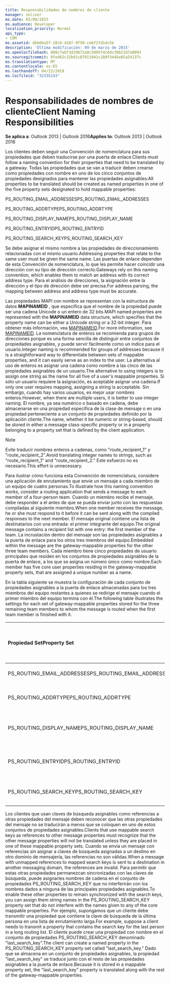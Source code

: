 ```yaml
---
title: Responsabilidades de nombres de cliente
manager: soliver
ms.date: 03/09/2015
ms.audience: Developer
localization_priority: Normal
api_type:
- COM
ms.assetid: dbb6ba5f-18c8-426f-9f50-ce6f2fd1dc5b
description: 'Última modificación: 09 de marzo de 2015'
ms.openlocfilehash: 808c7abf3d29872a8c5095fdc6dc39b2107a8993
ms.sourcegitcommit: 8fe462c32b91c87911942c188f3445e85a54137c
ms.translationtype: MT
ms.contentlocale: es-ES
ms.lasthandoff: 04/23/2019
ms.locfileid: "32335143"
---
```

# <a name="client-naming-responsibilities"></a><span data-ttu-id="9a8de-103">Responsabilidades de nombres de cliente</span><span class="sxs-lookup"><span data-stu-id="9a8de-103">Client Naming Responsibilities</span></span>

  
  
<span data-ttu-id="9a8de-104">**Se aplica a**: Outlook 2013 | Outlook 2016</span><span class="sxs-lookup"><span data-stu-id="9a8de-104">**Applies to**: Outlook 2013 | Outlook 2016</span></span> 
  
<span data-ttu-id="9a8de-105">Los clientes deben seguir una Convención de nomenclatura para sus propiedades que deben traducirse por una puerta de enlace.</span><span class="sxs-lookup"><span data-stu-id="9a8de-105">Clients must follow a naming convention for their properties that need to be translated by a gateway.</span></span> <span data-ttu-id="9a8de-106">Todas las propiedades que se van a traducir deben crearse como propiedades con nombre en uno de los cinco conjuntos de propiedades designados para mantener las propiedades asignables:</span><span class="sxs-lookup"><span data-stu-id="9a8de-106">All properties to be translated should be created as named properties in one of the five property sets designated to hold mappable properties:</span></span>
  
<span data-ttu-id="9a8de-107">PS_ROUTING_EMAIL_ADDRESSES</span><span class="sxs-lookup"><span data-stu-id="9a8de-107">PS_ROUTING_EMAIL_ADDRESSES</span></span>
  
<span data-ttu-id="9a8de-108">PS_ROUTING_ADDRTYPE</span><span class="sxs-lookup"><span data-stu-id="9a8de-108">PS_ROUTING_ADDRTYPE</span></span>
  
<span data-ttu-id="9a8de-109">PS_ROUTING_DISPLAY_NAME</span><span class="sxs-lookup"><span data-stu-id="9a8de-109">PS_ROUTING_DISPLAY_NAME</span></span>
  
<span data-ttu-id="9a8de-110">PS_ROUTING_ENTRYID</span><span class="sxs-lookup"><span data-stu-id="9a8de-110">PS_ROUTING_ENTRYID</span></span>
  
<span data-ttu-id="9a8de-111">PS_ROUTING_SEARCH_KEY</span><span class="sxs-lookup"><span data-stu-id="9a8de-111">PS_ROUTING_SEARCH_KEY</span></span>
  
<span data-ttu-id="9a8de-112">Se debe asignar el mismo nombre a las propiedades de direccionamiento relacionadas con el mismo usuario.</span><span class="sxs-lookup"><span data-stu-id="9a8de-112">Addressing properties that relate to the same user must be given the same name.</span></span> <span data-ttu-id="9a8de-113">Las puertas de enlace dependen de esta Convención de nomenclatura, lo que les permite hacer coincidir una dirección con su tipo de dirección correcto.</span><span class="sxs-lookup"><span data-stu-id="9a8de-113">Gateways rely on this naming convention, which enables them to match an address with its correct address type.</span></span> <span data-ttu-id="9a8de-114">Para el análisis de direcciones, la asignación entre la dirección y el tipo de dirección debe ser precisa.</span><span class="sxs-lookup"><span data-stu-id="9a8de-114">For address parsing, the mapping between address and address type must be accurate.</span></span>
  
<span data-ttu-id="9a8de-115">Las propiedades MAPI con nombre se representan con la estructura de datos **MAPINAMEID** , que especifica que el nombre de la propiedad puede ser una cadena Unicode o un entero de 32 bits.</span><span class="sxs-lookup"><span data-stu-id="9a8de-115">MAPI named properties are represented with the **MAPINAMEID** data structure, which specifies that the property name can be either a Unicode string or a 32-bit integer.</span></span> <span data-ttu-id="9a8de-116">Para obtener más información, vea [MAPINAMEID](mapinameid.md).</span><span class="sxs-lookup"><span data-stu-id="9a8de-116">For more information, see [MAPINAMEID](mapinameid.md).</span></span> <span data-ttu-id="9a8de-117">La nomenclatura de enteros se recomienda para grupos de direcciones porque es una forma sencilla de distinguir entre conjuntos de propiedades asignables, y puede servir fácilmente como un índice para el usuario.</span><span class="sxs-lookup"><span data-stu-id="9a8de-117">Integer naming is recommended for groups of addresses because it is a straightforward way to differentiate between sets of mappable properties, and it can easily serve as an index to the user.</span></span> <span data-ttu-id="9a8de-118">La alternativa al uso de enteros es asignar una cadena como nombre a las cinco de las propiedades asignables de un usuario.</span><span class="sxs-lookup"><span data-stu-id="9a8de-118">The alternative to using integers is to assign one string as the name for all five of a user's mappable properties.</span></span> <span data-ttu-id="9a8de-119">Si sólo un usuario requiere la asignación, es aceptable asignar una cadena.</span><span class="sxs-lookup"><span data-stu-id="9a8de-119">If only one user requires mapping, assigning a string is acceptable.</span></span> <span data-ttu-id="9a8de-120">Sin embargo, cuando hay varios usuarios, es mejor usar nombres enteros.</span><span class="sxs-lookup"><span data-stu-id="9a8de-120">However, when there are multiple users, it is better to use integer naming.</span></span> <span data-ttu-id="9a8de-121">El nombre, ya sea numérico o basado en cadena, debe almacenarse en una propiedad específica de la clase de mensaje o en una propiedad perteneciente a un conjunto de propiedades definido por la aplicación cliente.</span><span class="sxs-lookup"><span data-stu-id="9a8de-121">The name, whether it be numeric or string-based, should be stored in either a message class-specific property or in a property belonging to a property set that is defined by the client application.</span></span> 
  
> [!NOTE]
> <span data-ttu-id="9a8de-122">Evite traducir nombres enteros a cadenas, como "route_recipient_1" y "route_recipient_2".</span><span class="sxs-lookup"><span data-stu-id="9a8de-122">Avoid translating integer names to strings, such as "route_recipient_1" and "route_recipient_2."</span></span> <span data-ttu-id="9a8de-123">Este esfuerzo no es necesario.</span><span class="sxs-lookup"><span data-stu-id="9a8de-123">This effort is unnecessary.</span></span> 
  
<span data-ttu-id="9a8de-124">Para ilustrar cómo funciona esta Convención de nomenclatura, considere una aplicación de enrutamiento que envíe un mensaje a cada miembro de un equipo de cuatro personas.</span><span class="sxs-lookup"><span data-stu-id="9a8de-124">To illustrate how this naming convention works, consider a routing application that sends a message to each member of a four-person team.</span></span> <span data-ttu-id="9a8de-125">Cuando un miembro recibe el mensaje, debe responder a él antes de que se pueda enviar junto con las respuestas compiladas al siguiente miembro.</span><span class="sxs-lookup"><span data-stu-id="9a8de-125">When one member receives the message, he or she must respond to it before it can be sent along with the compiled responses to the next member.</span></span> <span data-ttu-id="9a8de-126">El mensaje original contiene una lista de destinatarios con una entrada: el primer integrante del equipo.</span><span class="sxs-lookup"><span data-stu-id="9a8de-126">The original message contains a recipient list with one entry: the first member of the team.</span></span> <span data-ttu-id="9a8de-127">La incrustación dentro del mensaje son las propiedades asignables a la puerta de enlace para los otros tres miembros del equipo.</span><span class="sxs-lookup"><span data-stu-id="9a8de-127">Embedded within the message are the gateway-mappable properties for the other three team members.</span></span> <span data-ttu-id="9a8de-128">Cada miembro tiene cinco propiedades de usuario principales que residen en los conjuntos de propiedades asignables de la puerta de enlace, a los que se asigna un número único como nombre.</span><span class="sxs-lookup"><span data-stu-id="9a8de-128">Each member has five core user properties residing in the gateway-mappable property sets, that are assigned a unique number as a name.</span></span> 
  
<span data-ttu-id="9a8de-129">En la tabla siguiente se muestra la configuración de cada conjunto de propiedades asignables a la puerta de enlace almacenadas para los tres miembros del equipo restantes a quienes se redirige el mensaje cuando el primer miembro del equipo termina con él.</span><span class="sxs-lookup"><span data-stu-id="9a8de-129">The following table illustrates the settings for each set of gateway-mappable properties stored for the three remaining team members to whom the message is routed when the first team member is finished with it.</span></span>
  
|<span data-ttu-id="9a8de-130">**Propiedad Set**</span><span class="sxs-lookup"><span data-stu-id="9a8de-130">**Property Set**</span></span>|<span data-ttu-id="9a8de-131">**Segundo miembro <br/> del equipo**</span><span class="sxs-lookup"><span data-stu-id="9a8de-131">**Second Team  <br/> Member**</span></span>|<span data-ttu-id="9a8de-132">**Miembro del <br/> tercer equipo**</span><span class="sxs-lookup"><span data-stu-id="9a8de-132">**Third Team  <br/> Member**</span></span>|<span data-ttu-id="9a8de-133">**Cuarto integrante del grupo <br/>**</span><span class="sxs-lookup"><span data-stu-id="9a8de-133">**Fourth Team  <br/> Member**</span></span>|
|:-----|:-----|:-----|:-----|
|<span data-ttu-id="9a8de-134">PS_ROUTING_EMAIL_ADDRESSES</span><span class="sxs-lookup"><span data-stu-id="9a8de-134">PS_ROUTING_EMAIL_ADDRESSES</span></span>  <br/> |<span data-ttu-id="9a8de-135">Dirección = 0</span><span class="sxs-lookup"><span data-stu-id="9a8de-135">Address = 0</span></span>  <br/> |<span data-ttu-id="9a8de-136">Dirección = 1</span><span class="sxs-lookup"><span data-stu-id="9a8de-136">Address = 1</span></span>  <br/> |<span data-ttu-id="9a8de-137">Dirección = 2</span><span class="sxs-lookup"><span data-stu-id="9a8de-137">Address = 2</span></span>  <br/> |
|<span data-ttu-id="9a8de-138">PS_ROUTING_ADDRTYPE</span><span class="sxs-lookup"><span data-stu-id="9a8de-138">PS_ROUTING_ADDRTYPE</span></span>  <br/> |<span data-ttu-id="9a8de-139">Tipo de dirección = 0</span><span class="sxs-lookup"><span data-stu-id="9a8de-139">Address type = 0</span></span>  <br/> |<span data-ttu-id="9a8de-140">Tipo de dirección = 1</span><span class="sxs-lookup"><span data-stu-id="9a8de-140">Address type = 1</span></span>  <br/> |<span data-ttu-id="9a8de-141">Tipo de dirección = 2</span><span class="sxs-lookup"><span data-stu-id="9a8de-141">Address type = 2</span></span>  <br/> |
|<span data-ttu-id="9a8de-142">PS_ROUTING_DISPLAY_NAME</span><span class="sxs-lookup"><span data-stu-id="9a8de-142">PS_ROUTING_DISPLAY_NAME</span></span>  <br/> |<span data-ttu-id="9a8de-143">Nombre para mostrar = 0</span><span class="sxs-lookup"><span data-stu-id="9a8de-143">Display name = 0</span></span>  <br/> |<span data-ttu-id="9a8de-144">Nombre para mostrar = 1</span><span class="sxs-lookup"><span data-stu-id="9a8de-144">Display name = 1</span></span>  <br/> |<span data-ttu-id="9a8de-145">Nombre para mostrar = 2</span><span class="sxs-lookup"><span data-stu-id="9a8de-145">Display name = 2</span></span>  <br/> |
|<span data-ttu-id="9a8de-146">PS_ROUTING_ENTRYID</span><span class="sxs-lookup"><span data-stu-id="9a8de-146">PS_ROUTING_ENTRYID</span></span>  <br/> |<span data-ttu-id="9a8de-147">Identificador de entrada = 0</span><span class="sxs-lookup"><span data-stu-id="9a8de-147">Entry identifier = 0</span></span>  <br/> |<span data-ttu-id="9a8de-148">Identificador de entrada = 1</span><span class="sxs-lookup"><span data-stu-id="9a8de-148">Entry identifier = 1</span></span>  <br/> |<span data-ttu-id="9a8de-149">Identificador de entrada = 2</span><span class="sxs-lookup"><span data-stu-id="9a8de-149">Entry identifier = 2</span></span>  <br/> |
|<span data-ttu-id="9a8de-150">PS_ROUTING_SEARCH_KEY</span><span class="sxs-lookup"><span data-stu-id="9a8de-150">PS_ROUTING_SEARCH_KEY</span></span>  <br/> |<span data-ttu-id="9a8de-151">Clave de búsqueda = 0</span><span class="sxs-lookup"><span data-stu-id="9a8de-151">Search key = 0</span></span>  <br/> |<span data-ttu-id="9a8de-152">Clave de búsqueda = 1</span><span class="sxs-lookup"><span data-stu-id="9a8de-152">Search key = 1</span></span>  <br/> |<span data-ttu-id="9a8de-153">Clave de búsqueda = 2</span><span class="sxs-lookup"><span data-stu-id="9a8de-153">Search key = 2</span></span>  <br/> |
   
<span data-ttu-id="9a8de-154">Los clientes que usan claves de búsqueda asignables como referencias a otras propiedades del mensaje deben reconocer que las otras propiedades del mensaje no se traducirán a menos que se coloquen en uno de estos conjuntos de propiedades asignables.</span><span class="sxs-lookup"><span data-stu-id="9a8de-154">Clients that use mappable search keys as references to other message properties must recognize that the other message properties will not be translated unless they are placed in one of these mappable property sets.</span></span> <span data-ttu-id="9a8de-155">Cuando se envía un mensaje con referencias sin asignar a claves de búsqueda asignadas a un destino en otro dominio de mensajería, las referencias no son válidas.</span><span class="sxs-lookup"><span data-stu-id="9a8de-155">When a message with unmapped references to mapped search keys is sent to a destination in another messaging domain, the references are invalid.</span></span> <span data-ttu-id="9a8de-156">Para permitir que estas otras propiedades permanezcan sincronizadas con las claves de búsqueda, puede asignarles nombres de cadena en el conjunto de propiedades PS_ROUTING_SEARCH_KEY que no interferirán con los nombres dados a ninguna de las principales propiedades asignables.</span><span class="sxs-lookup"><span data-stu-id="9a8de-156">To enable these other properties to remain synchronized with the search keys, you can assign them string names in the PS_ROUTING_SEARCH_KEY property set that do not interfere with the names given to any of the core mappable properties.</span></span> <span data-ttu-id="9a8de-157">Por ejemplo, supongamos que un cliente debe transmitir una propiedad que contiene la clave de búsqueda de la última persona en una lista de enrutamiento larga.</span><span class="sxs-lookup"><span data-stu-id="9a8de-157">For example, suppose a client needs to transmit a property that contains the search key for the last person in a long routing list.</span></span> <span data-ttu-id="9a8de-158">El cliente puede crear una propiedad con nombre en el conjunto de propiedades PS_ROUTING_SEARCH_KEY denominado "last_search_key".</span><span class="sxs-lookup"><span data-stu-id="9a8de-158">The client can create a named property in the PS_ROUTING_SEARCH_KEY property set called "last_search_key."</span></span> <span data-ttu-id="9a8de-159">Dado que se almacena en un conjunto de propiedades asignables, la propiedad "last_search_key" se traduce junto con el resto de las propiedades asignables a la puerta de enlace.</span><span class="sxs-lookup"><span data-stu-id="9a8de-159">Because it is stored in a mappable property set, the "last_search_key" property is translated along with the rest of the gateway-mappable properties.</span></span>
  

